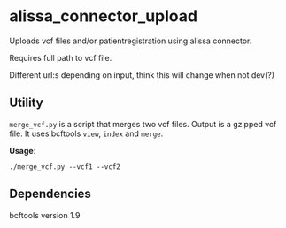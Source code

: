 # alissa_connector_upload

Uploads vcf files and/or patientregistration
using alissa connector.

Requires full path to vcf file.

Different url:s depending on input, 
think this will change when not dev(?)

## Utility    

`merge_vcf.py` is a script that merges two vcf files.
Output is a gzipped vcf file.
It uses bcftools `view`, `index` and `merge`.   

**Usage**:  

`./merge_vcf.py --vcf1 --vcf2` 

## Dependencies    

bcftools version 1.9
